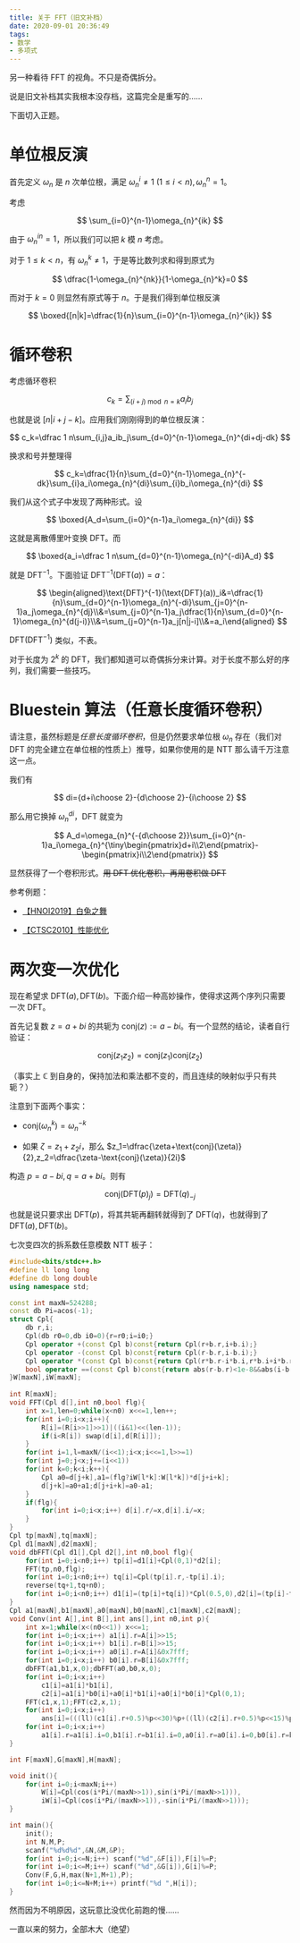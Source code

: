 ```yaml
---
title: 关于 FFT（旧文补档）
date: 2020-09-01 20:36:49
tags:
- 数学
- 多项式
---
```


另一种看待 FFT 的视角。不只是奇偶拆分。

<!--more-->

说是旧文补档其实我根本没存档，这篇完全是重写的……

下面切入正题。

# 单位根反演

首先定义 $\omega_n$ 是 $n$ 次单位根，满足 $\omega_n^{i}\neq 1\ (1\le i<n),\omega^{n}_n=1$。

考虑

$$
\sum_{i=0}^{n-1}\omega_{n}^{ik}
$$

由于 $\omega_{n}^{in}=1$，所以我们可以把 $k$ 模 $n$ 考虑。

对于 $1\le k<n$，有 $\omega_{n}^{k}\neq 1$，于是等比数列求和得到原式为

$$
\dfrac{1-\omega_{n}^{nk}}{1-\omega_{n}^k}=0
$$

而对于 $k=0$ 则显然有原式等于 $n$。于是我们得到单位根反演

$$
\boxed{[n|k]=\dfrac{1}{n}\sum_{i=0}^{n-1}\omega_{n}^{ik}}
$$

# 循环卷积

考虑循环卷积

$$
c_k=\sum_{(i+j)\bmod n=k}a_ib_j
$$

也就是说 $[n|i+j-k]$。应用我们刚刚得到的单位根反演：

$$
c_k=\dfrac 1 n\sum_{i,j}a_ib_j\sum_{d=0}^{n-1}\omega_{n}^{di+dj-dk}
$$

换求和号并整理得

$$
c_k=\dfrac{1}{n}\sum_{d=0}^{n-1}\omega_{n}^{-dk}\sum_{i}a_i\omega_{n}^{di}\sum_{i}b_i\omega_{n}^{di}
$$

我们从这个式子中发现了两种形式。设

$$
\boxed{A_d=\sum_{i=0}^{n-1}a_i\omega_{n}^{di}}
$$

这就是离散傅里叶变换 $\text{DFT}$。而

$$
\boxed{a_i=\dfrac 1 n\sum_{d=0}^{n-1}\omega_{n}^{-di}A_d}
$$

就是 $\text{DFT}^{-1}$。下面验证 $\text{DFT}^{-1}(\text{DFT}(a))=a$：

$$
\begin{aligned}\text{DFT}^{-1}(\text{DFT}(a))_i&=\dfrac{1}{n}\sum_{d=0}^{n-1}\omega_{n}^{-di}\sum_{j=0}^{n-1}a_j\omega_{n}^{dj}\\&=\sum_{j=0}^{n-1}a_j\dfrac{1}{n}\sum_{d=0}^{n-1}\omega_{n}^{d(j-i)}\\&=\sum_{j=0}^{n-1}a_j[n|j-i]\\&=a_i\end{aligned}
$$

$\text{DFT}(\text{DFT}^{-1})$ 类似，不表。

对于长度为 $2^k$ 的 DFT，我们都知道可以奇偶拆分来计算。对于长度不那么好的序列，我们需要一些技巧。

# Bluestein 算法（任意长度循环卷积）

请注意，虽然标题是*任意长度循环卷积*，但是仍然要求单位根 $\omega_{n}$ 存在（我们对 $\text{DFT}$ 的完全建立在单位根的性质上）推导，如果你使用的是 NTT 那么请千万注意这一点。

我们有

$$
di={d+i\choose 2}-{d\choose 2}-{i\choose 2}
$$

那么用它换掉 $\omega_n^{di}$，$\text{DFT}$ 就变为

$$
A_d=\omega_{n}^{-{d\choose 2}}\sum_{i=0}^{n-1}a_i\omega_{n}^{\tiny\begin{pmatrix}d+i\\2\end{pmatrix}-\begin{pmatrix}i\\2\end{pmatrix}}
$$

显然获得了一个卷积形式。~~用 DFT 优化卷积，再用卷积做 DFT~~

参考例题：

- [【HNOI2019】白兔之舞](https://loj.ac/problem/3058)

- [【CTSC2010】性能优化](https://www.luogu.com.cn/problem/P4191)

# 两次变一次优化

现在希望求 $\text{DFT}(a),\text{DFT}(b)$。下面介绍一种高妙操作，使得求这两个序列只需要一次 $\text{DFT}$。

首先记复数 $z=a+bi$ 的共轭为 $\text{conj}(z):=a-bi$。有一个显然的结论，读者自行验证：

$$\text{conj}(z_1z_2)=\text{conj}(z_1)\text{conj}(z_2)$$

（事实上 $\mathbb{C}$ 到自身的，保持加法和乘法都不变的，而且连续的映射似乎只有共轭？）

注意到下面两个事实：

- $\text{conj}(\omega_n^k)=\omega_{n}^{-k}$

- 如果 $\zeta=z_1+z_2i$，那么 $z_1=\dfrac{\zeta+\text{conj}(\zeta)}{2},z_2=\dfrac{\zeta-\text{conj}(\zeta)}{2i}$

构造 $p=a-bi,q=a+bi$。则有

$$
\text{conj}(\text{DFT}(p)_j)=\text{DFT}(q)_{-j}
$$

也就是说只要求出 $\text{DFT}(p)$，将其共轭再翻转就得到了 $\text{DFT}(q)$，也就得到了 $\text{DFT}(a),\text{DFT}(b)$。

七次变四次的拆系数任意模数 NTT 板子：

```cpp
#include<bits/stdc++.h>
#define ll long long
#define db long double
using namespace std;

const int maxN=524288;
const db Pi=acos(-1);
struct Cpl{
    db r,i;
    Cpl(db r0=0,db i0=0){r=r0;i=i0;}
    Cpl operator +(const Cpl b)const{return Cpl(r+b.r,i+b.i);}
    Cpl operator -(const Cpl b)const{return Cpl(r-b.r,i-b.i);}
    Cpl operator *(const Cpl b)const{return Cpl(r*b.r-i*b.i,r*b.i+i*b.r);}
    bool operator ==(const Cpl b)const{return abs(r-b.r)<1e-8&&abs(i-b.i)<1e-8;}
}W[maxN],iW[maxN];
 
int R[maxN];
void FFT(Cpl d[],int n0,bool flg){
    int x=1,len=0;while(x<n0) x<<=1,len++;
    for(int i=0;i<x;i++){
        R[i]=(R[i>>1]>>1)|((i&1)<<(len-1));
        if(i<R[i]) swap(d[i],d[R[i]]);
    }
    for(int i=1,l=maxN/(i<<1);i<x;i<<=1,l>>=1)
    for(int j=0;j<x;j+=(i<<1))
    for(int k=0;k<i;k++){
        Cpl a0=d[j+k],a1=(flg?iW[l*k]:W[l*k])*d[j+i+k];
        d[j+k]=a0+a1;d[j+i+k]=a0-a1;
    }
    if(flg){
        for(int i=0;i<x;i++) d[i].r/=x,d[i].i/=x;
    }
}
Cpl tp[maxN],tq[maxN];
Cpl d1[maxN],d2[maxN];
void dbFFT(Cpl d1[],Cpl d2[],int n0,bool flg){
	for(int i=0;i<n0;i++) tp[i]=d1[i]+Cpl(0,1)*d2[i];
	FFT(tp,n0,flg);
	for(int i=0;i<n0;i++) tq[i]=Cpl(tp[i].r,-tp[i].i);
	reverse(tq+1,tq+n0);
	for(int i=0;i<n0;i++) d1[i]=(tp[i]+tq[i])*Cpl(0.5,0),d2[i]=(tp[i]-tq[i])*Cpl(0,-0.5);
}
Cpl a1[maxN],b1[maxN],a0[maxN],b0[maxN],c1[maxN],c2[maxN];
void Conv(int A[],int B[],int ans[],int n0,int p){
    int x=1;while(x<(n0<<1)) x<<=1;
	for(int i=0;i<x;i++) a1[i].r=A[i]>>15;
	for(int i=0;i<x;i++) b1[i].r=B[i]>>15;
	for(int i=0;i<x;i++) a0[i].r=A[i]&0x7fff;
	for(int i=0;i<x;i++) b0[i].r=B[i]&0x7fff;
	dbFFT(a1,b1,x,0);dbFFT(a0,b0,x,0);
	for(int i=0;i<x;i++)
		c1[i]=a1[i]*b1[i],
		c2[i]=a1[i]*b0[i]+a0[i]*b1[i]+a0[i]*b0[i]*Cpl(0,1);
	FFT(c1,x,1);FFT(c2,x,1);
	for(int i=0;i<x;i++)
		ans[i]=(((ll)(c1[i].r+0.5)%p<<30)%p+((ll)(c2[i].r+0.5)%p<<15)%p+(ll)(c2[i].i+0.5)%p)%p;
	for(int i=0;i<x;i++)
		a1[i].r=a1[i].i=0,b1[i].r=b1[i].i=0,a0[i].r=a0[i].i=0,b0[i].r=b0[i].i=0,c1[i].r=c1[i].i=0,c2[i].r=c2[i].i=0;
} 

int F[maxN],G[maxN],H[maxN];

void init(){
	for(int i=0;i<maxN;i++)
        W[i]=Cpl(cos(i*Pi/(maxN>>1)),sin(i*Pi/(maxN>>1))),
        iW[i]=Cpl(cos(i*Pi/(maxN>>1)),-sin(i*Pi/(maxN>>1)));
}

int main(){
	init();
	int N,M,P;
	scanf("%d%d%d",&N,&M,&P);
	for(int i=0;i<=N;i++) scanf("%d",&F[i]),F[i]%=P;
	for(int i=0;i<=M;i++) scanf("%d",&G[i]),G[i]%=P;
	Conv(F,G,H,max(N+1,M+1),P);
	for(int i=0;i<=N+M;i++) printf("%d ",H[i]); 
}
```

然而因为不明原因，这玩意比没优化前跑的慢……

一直以来的努力，全部木大（绝望）